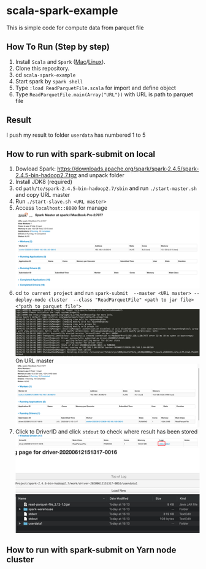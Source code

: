 # scala-spark-example
This is simple code for compute data from parquet file
## How To Run (Step by step)
1. Install `Scala` and `Spark` ([Mac](https://medium.com/beeranddiapers/installing-apache-spark-on-mac-os-ce416007d79f)/[Linux](https://phoenixnap.com/kb/install-spark-on-ubuntu)).
2. Clone this repository.
3. cd `scala-spark-example`
4. Start spark by `spark shell`
5. Type `:load ReadParquetFile.scala` for import and define object   
6. Type `ReadParquetFile.main(Array("URL"))` with URL is path to parquet file
## Result
I push my result to folder `userdata` has numbered 1 to 5
## How to run with spark-submit on local
1. Dowload Spark: https://downloads.apache.org/spark/spark-2.4.5/spark-2.4.5-bin-hadoop2.7.tgz and unpack folder
2. Install JDK8 (required)
3. cd `path/to/spark-2.4.5-bin-hadoop2.7/sbin` and run `./start-master.sh` and copy URL master
4. Run `./start-slave.sh <URL master>`
5. Access `localhost::8080` for manage
![Screen Shot 1](evidence/evidence-1.png)
6. cd `to current project` and run `spark-submit  --master <URL master> --deploy-mode cluster  --class "ReadParquetFile" <path to jar file> <"path to parquet file">`
![Screen Shot 2](evidence/evidence-2.png)
On URL master
![Screen Shot 3](evidence/evidence-3.png)
7. Click to DriverID and click `stdout` to check where result has been stored 
![Screen Shot 4](evidence/evidence-4.png)
![Screen Shot 5](evidence/evidence-5.png)
![Screen Shot 6](evidence/evidence-6.png)
## How to run with spark-submit on Yarn node cluster
